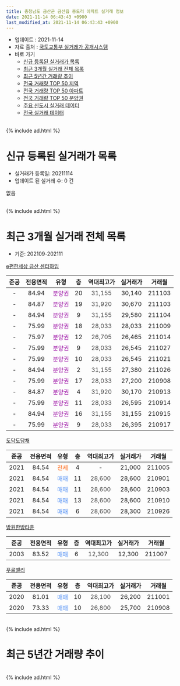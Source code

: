 ```yaml
---
title: 충청남도 금산군 금산읍 중도리 아파트 실거래 정보
date: 2021-11-14 06:43:43 +0900
last_modified_at: 2021-11-14 06:43:43 +0900
---
```


* 업데이트 : 2021-11-14
* 자료 출처 : [국토교통부 실거래가 공개시스템](http://rt.molit.go.kr)
* 바로 가기
    * [신규 등록된 실거래가 목록](#신규-등록된-실거래가-목록)
    * [최근 3개월 실거래 전체 목록](#최근-3개월-실거래-전체-목록)
    * [최근 5년간 거래량 추이](#최근-5년간-거래량-추이)
    * [전국 거래량 TOP 50 지역](https://inasie.github.io/apt-trade-info/최근-3개월-전국에서-가장-거래가-많이-발생한-지역)
    * [전국 거래량 TOP 50 아파트](https://inasie.github.io/apt-trade-info/최근-3개월-전국에서-가장-거래가-많이-발생한-아파트)
    * [전국 거래량 TOP 50 분양권](https://inasie.github.io/apt-trade-info/최근-3개월-전국에서-가장-거래가-많이-발생한-분양권)
    * [주요 신도시 실거래 데이터](https://inasie.github.io/apt-trade-info/주요-신도시)
    * [전국 실거래 데이터](https://inasie.github.io/apt-trade-info/전국)
<br>
{% include ad.html %}
<br>

# 신규 등록된 실거래가 목록
* 실거래가 등록일: 20211114
* 업데이트 된 실거래 수: 0 건

없음

<br>
{% include ad.html %}
<br>

# 최근 3개월 실거래 전체 목록
* 기준: 202109-202111


[e편한세상 금산 센터하임](https://search.naver.com/search.naver?query=%EC%B6%A9%EC%B2%AD%EB%82%A8%EB%8F%84+%EA%B8%88%EC%82%B0%EA%B5%B0+%EA%B8%88%EC%82%B0%EC%9D%8D+%EC%A4%91%EB%8F%84%EB%A6%AC+e%ED%8E%B8%ED%95%9C%EC%84%B8%EC%83%81+%EA%B8%88%EC%82%B0+%EC%84%BC%ED%84%B0%ED%95%98%EC%9E%84)

|준공|전용면적|유형|층|역대최고가|실거래가|거래월|
|:---:|:---:|:---:|:---:|:---:|:---:|:---:|
|-|84.94|<span style="color:#9C11A5">분양권</span>|20|<span style="color:#444444">31,155</span>|30,140|211103|
|-|84.87|<span style="color:#9C11A5">분양권</span>|19|<span style="color:#444444">31,920</span>|30,670|211103|
|-|84.94|<span style="color:#9C11A5">분양권</span>|9|<span style="color:#444444">31,155</span>|29,580|211104|
|-|75.99|<span style="color:#9C11A5">분양권</span>|18|<span style="color:#444444">28,033</span>|28,033|211009|
|-|75.97|<span style="color:#9C11A5">분양권</span>|12|<span style="color:#444444">26,705</span>|26,465|211014|
|-|75.99|<span style="color:#9C11A5">분양권</span>|9|<span style="color:#444444">28,033</span>|26,545|211027|
|-|75.99|<span style="color:#9C11A5">분양권</span>|10|<span style="color:#444444">28,033</span>|26,545|211021|
|-|84.94|<span style="color:#9C11A5">분양권</span>|2|<span style="color:#444444">31,155</span>|27,380|211026|
|-|75.99|<span style="color:#9C11A5">분양권</span>|17|<span style="color:#444444">28,033</span>|27,200|210908|
|-|84.87|<span style="color:#9C11A5">분양권</span>|4|<span style="color:#444444">31,920</span>|30,170|210913|
|-|75.99|<span style="color:#9C11A5">분양권</span>|11|<span style="color:#444444">28,033</span>|26,595|210914|
|-|84.94|<span style="color:#9C11A5">분양권</span>|16|<span style="color:#444444">31,155</span>|31,155|210915|
|-|75.99|<span style="color:#9C11A5">분양권</span>|9|<span style="color:#444444">28,033</span>|26,395|210917|

[도담도담채](https://search.naver.com/search.naver?query=%EC%B6%A9%EC%B2%AD%EB%82%A8%EB%8F%84+%EA%B8%88%EC%82%B0%EA%B5%B0+%EA%B8%88%EC%82%B0%EC%9D%8D+%EC%A4%91%EB%8F%84%EB%A6%AC+%EB%8F%84%EB%8B%B4%EB%8F%84%EB%8B%B4%EC%B1%84)

|준공|전용면적|유형|층|역대최고가|실거래가|거래월|
|:---:|:---:|:---:|:---:|:---:|:---:|:---:|
|2021|84.54|<span style="color:#ff5a00">전세</span>|4|<span style="color:#444444">-</span>|21,000|211005|
|2021|84.54|<span style="color:#4285f3">매매</span>|11|<span style="color:#444444">28,600</span>|28,600|210901|
|2021|84.54|<span style="color:#4285f3">매매</span>|11|<span style="color:#444444">28,600</span>|28,600|210903|
|2021|84.54|<span style="color:#4285f3">매매</span>|13|<span style="color:#444444">28,600</span>|28,600|210910|
|2021|84.54|<span style="color:#4285f3">매매</span>|6|<span style="color:#444444">28,600</span>|28,300|210926|

[방원한방타운](https://search.naver.com/search.naver?query=%EC%B6%A9%EC%B2%AD%EB%82%A8%EB%8F%84+%EA%B8%88%EC%82%B0%EA%B5%B0+%EA%B8%88%EC%82%B0%EC%9D%8D+%EC%A4%91%EB%8F%84%EB%A6%AC+%EB%B0%A9%EC%9B%90%ED%95%9C%EB%B0%A9%ED%83%80%EC%9A%B4)

|준공|전용면적|유형|층|역대최고가|실거래가|거래월|
|:---:|:---:|:---:|:---:|:---:|:---:|:---:|
|2003|83.52|<span style="color:#4285f3">매매</span>|6|<span style="color:#444444">12,300</span>|12,300|211007|

[푸르밸리](https://search.naver.com/search.naver?query=%EC%B6%A9%EC%B2%AD%EB%82%A8%EB%8F%84+%EA%B8%88%EC%82%B0%EA%B5%B0+%EA%B8%88%EC%82%B0%EC%9D%8D+%EC%A4%91%EB%8F%84%EB%A6%AC+%ED%91%B8%EB%A5%B4%EB%B0%B8%EB%A6%AC)

|준공|전용면적|유형|층|역대최고가|실거래가|거래월|
|:---:|:---:|:---:|:---:|:---:|:---:|:---:|
|2020|81.01|<span style="color:#4285f3">매매</span>|10|<span style="color:#444444">28,100</span>|26,200|211001|
|2020|73.33|<span style="color:#4285f3">매매</span>|10|<span style="color:#444444">26,800</span>|25,700|210908|


<br>
{% include ad.html %}
<br>

# 최근 5년간 거래량 추이


<div style="width:100%;">
    <canvas id="deal_progress" height="200"></canvas>
</div>

<script>
new Chart(document.getElementById("deal_progress"), {
    type: 'line',
    data: {
        labels: ['201611','201612','201701','201702','201703','201704','201705','201706','201707','201708','201709','201710','201711','201712','201801','201802','201803','201804','201805','201806','201807','201808','201809','201810','201811','201812','201901','201902','201903','201904','201905','201906','201907','201908','201909','201910','201911','201912','202001','202002','202003','202004','202005','202006','202007','202008','202009','202010','202011','202012','202101','202102','202103','202104','202105','202106','202107','202108','202109','202110','202111'],
        datasets: [{
            label: '매매',
            pointRadius: 1,
            data: [0, 1, 1, 2, 2, 0, 3, 2, 2, 1, 3, 3, 1, 6, 0, 3, 1, 2, 1, 3, 2, 3, 2, 2, 1, 1, 0, 2, 2, 3, 3, 1, 1, 2, 2, 3, 4, 3, 2, 0, 31, 116, 16, 6, 10, 3, 7, 4, 4, 13, 18, 16, 10, 12, 18, 16, 9, 15, 10, 7, 3],
            borderColor: "rgba(255, 201, 14, 1)",
            backgroundColor: "rgba(255, 201, 14, 0.5)",
            fill: false,
            lineTension: 0
        },{
            label: '전월세',
            pointRadius: 1,
            data: [0, 1, 0, 4, 2, 0, 2, 0, 0, 0, 1, 0, 0, 0, 1, 1, 1, 1, 0, 0, 1, 0, 2, 0, 2, 1, 0, 0, 2, 1, 3, 0, 0, 1, 1, 0, 3, 1, 0, 0, 1, 1, 1, 1, 1, 0, 0, 1, 1, 1, 1, 0, 2, 2, 2, 1, 2, 1, 0, 1, 0],
            borderColor: "rgba(0, 141, 185, 1)",
            backgroundColor: "rgba(0, 141, 185, 0.5)",
            fill: false,
            lineTension: 0
        }
        ]
    },
    options: {
        responsive: true,
        title: {
            display: false
        },
        tooltips: {
            mode: 'index',
            intersect: false
        },
        hover: {
            mode: 'nearest',
            intersect: true
        },
        scales: {
            xAxes: [{
                display: true,
                scaleLabel: {
                    display: true,
                    labelString: '년/월'
                }
            }],
            yAxes: [{
                display: true,
                ticks: {
                    suggestedMin: 0,
                },
                scaleLabel: {
                    display: true,
                    labelString: '실거래 수'
                }
            }]
        }
    }
});

</script>


<br>
{% include ad.html %}
<br>

